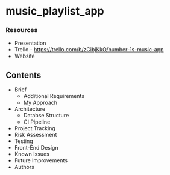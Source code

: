 # music_playlist_app

### Resources

* Presentation
* Trello - https://trello.com/b/zCibjKkO/number-1s-music-app
* Website

## Contents 

* Brief
  * Additional Requirements
  * My Approach
* Architecture
  * Databse Structure
  * CI Pipeline
* Project Tracking
* Risk Assessment
* Testing 
* Front-End Design
* Known Issues
* Future Improvements
* Authors

